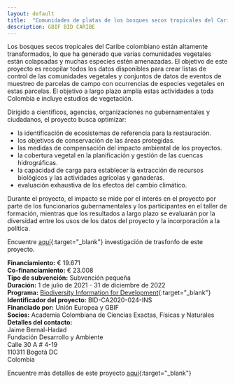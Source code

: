 ```yaml
---
layout: default
title:  "Comunidades de platas de los bosques secos tropicales del Caribe colombiano"
description: GBIF BID CARIBE
---
```

Los bosques secos tropicales del Caribe colombiano están altamente transformados, lo que ha generado que varias comunidades vegetales están colapsadas y muchas especies estén amenazadas. El objetivo de este proyecto es recopilar todos los datos disponibles para crear listas de control de las comunidades vegetales y conjuntos de datos de eventos de muestreo de parcelas de campo con ocurrencias de especies vegetales en estas parcelas. El objetivo a largo plazo amplía estas actividades a toda Colombia e incluye estudios de vegetación.

Dirigido a científicos, agencias, organizaciones no gubernamentales y ciudadanos, el proyecto busca optimizar:

- la identificación de ecosistemas de referencia para la restauración.
- los objetivos de conservación de las áreas protegidas.
- las medidas de compensación del impacto ambiental de los proyectos.
- la cobertura vegetal en la planificación y gestión de las cuencas hidrográficas.
- la capacidad de carga para establecer la extracción de recursos biológicos y las actividades agrícolas y ganaderas.
- evaluación exhaustiva de los efectos del cambio climático.

Durante el proyecto, el impacto se mide por el interés en el proyecto por parte de los funcionarios gubernamentales y los participantes en el taller de formación, mientras que los resultados a largo plazo se evaluarán por la diversidad entre los usos de los datos del proyecto y la incorporación a la política.  

Encuentre [aquí](https://www.researchgate.net/project/Vegetation-Ecology-of-Colombia-Ecologia-de-la-vegetacion-de-Colombia-2){:target="_blank"} investigación de trasfonfo de este proyecto.

**Financiamiento:** € 19.671  
**Co-financiamiento:** € 23.008  
**Tipo de subvención:** Subvención pequeña  
**Duración:** 1 de julio de 2021 - 31 de diciembre de 2022  
**Programa:** [Biodiversity Information for Development](https://www.gbif.org/es/programme/82243){:target="_blank"}  
**Identificador del proyecto:** BID-CA2020-024-INS  
**Financiado por:** Unión Europea y GBIF  
**Socios:** Academia Colombiana de Ciencias Exactas, Físicas y Naturales  
**Detalles del contacto:**  
Jaime Bernal-Hadad  
Fundación Desarrollo y Ambiente  
Calle 30 A # 4-19  
110311 Bogotá DC  
Colombia

Encuentre más detalles de este proyecto [aquí](https://www.gbif.org/es/project/BID-CA2020-024-INS/plant-communities-of-tropical-dry-forests-in-caribbean-colombia#about){:target="_blank"}
